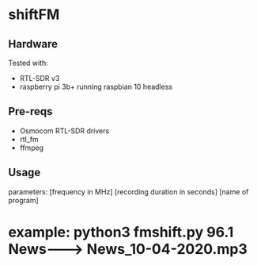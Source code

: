 # shiftFM

## Hardware

Tested with:
* RTL-SDR v3
* raspberry pi 3b+ running raspbian 10 headless


## Pre-reqs

* Osmocom RTL-SDR drivers
* rtl_fm
* ffmpeg


## Usage
parameters: [frequency in MHz] [recording duration in seconds] [name of program]
# example: python3 fmshift.py 96.1 News---> News_10-04-2020.mp3 
